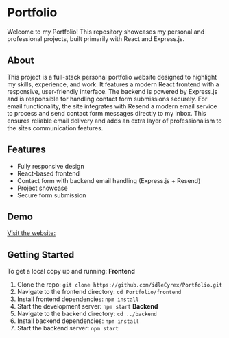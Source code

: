 # Portfolio
Welcome to my Portfolio! This repository showcases my personal and professional projects, built
primarily with React and Express.js.

## About
This project is a full-stack personal portfolio website designed to highlight my skills, experience, and
work. It features a modern React frontend with a responsive, user-friendly interface. The backend is
powered by Express.js and is responsible for handling contact form submissions securely.
For email functionality, the site integrates with Resend a modern email service to process and send
contact form messages directly to my inbox. This ensures reliable email delivery and adds an extra
layer of professionalism to the sites communication features.

## Features
- Fully responsive design
- React-based frontend
- Contact form with backend email handling (Express.js + Resend)
- Project showcase
- Secure form submission

## Demo
 [Visit the website:](https://idlee.xyz)

## Getting Started
To get a local copy up and running: 
**Frontend**
1. Clone the repo:
 ```git clone https://github.com/idleCyrex/Portfolio.git```
2. Navigate to the frontend directory:
 ```cd Portfolio/frontend```
3. Install frontend dependencies:
 ```npm install```
4. Start the development server:
 ```npm start```
**Backend**
1. Navigate to the backend directory:
 ```cd ../backend```
2. Install backend dependencies:
 ```npm install```
4. Start the backend server:
 ```npm start```
